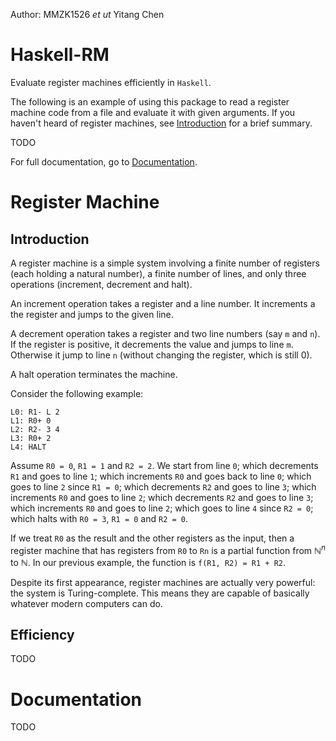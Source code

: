 Author: MMZK1526 *et ut* Yitang Chen

# Haskell-RM
Evaluate register machines efficiently in `Haskell`.  

The following is an example of using this package to read a register machine code from a file and evaluate it with given arguments. If you haven't heard of register machines, see [Introduction](Introduction) for a brief summary.  

TODO

For full documentation, go to [Documentation](#Documentation).  

# Register Machine
## Introduction
A register machine is a simple system involving a finite number of registers (each holding a natural number), a finite number of lines, and only three operations (increment, decrement and halt).  

An increment operation takes a register and a line number. It increments a the register and jumps to the given line.  

A decrement operation takes a register and two line numbers (say `m` and `n`). If the register is positive, it decrements the value and jumps to line `m`. Otherwise it jump to line `n` (without changing the register, which is still 0).  

A halt operation terminates the machine.  

Consider the following example:

```
L0: R1- L 2
L1: R0+ 0
L2: R2- 3 4
L3: R0+ 2
L4: HALT
```

Assume `R0 = 0`, `R1 = 1` and `R2 = 2`. We start from line `0`; which decrements `R1` and goes to line `1`; which increments `R0` and goes back to line `0`; which goes to line `2` since `R1 = 0`; which decrements `R2` and goes to line `3`; which increments `R0` and goes to line `2`; which decrements `R2` and goes to line `3`; which increments `R0` and goes to line `2`; which goes to line `4` since `R2 = 0`; which halts with `R0 = 3`, `R1 = 0` and `R2 = 0`.

If we treat `R0` as the result and the other registers as the input, then a register machine that has registers from `R0` to `Rn` is a partial function from $\mathbb N^n$ to $\mathbb N$. In our previous example, the function is `f(R1, R2) = R1 + R2`.  

Despite its first appearance, register machines are actually very powerful: the system is Turing-complete. This means they are capable of basically whatever modern computers can do.

## Efficiency
TODO

# Documentation
TODO

